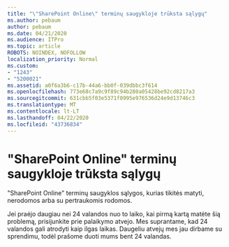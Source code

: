 ```yaml
---
title: "\"SharePoint Online\" terminų saugykloje trūksta sąlygų"
ms.author: pebaum
author: pebaum
ms.date: 04/21/2020
ms.audience: ITPro
ms.topic: article
ROBOTS: NOINDEX, NOFOLLOW
localization_priority: Normal
ms.custom:
- "1243"
- "5200021"
ms.assetid: a0f6a3b6-c17b-44a6-bb0f-039dbbc3f614
ms.openlocfilehash: 773e68c7a9c9f89c94b280a05428be92cd8217a3
ms.sourcegitcommit: 631cbb5f03e5371f0995e976536d24e9d13746c3
ms.translationtype: MT
ms.contentlocale: lt-LT
ms.lasthandoff: 04/22/2020
ms.locfileid: "43736834"
---
```

# <a name="terms-missing-from-sharepoint-online-term-store"></a>"SharePoint Online" terminų saugykloje trūksta sąlygų

"SharePoint Online" terminų saugyklos sąlygos, kurias tikitės matyti, nerodomos arba su pertraukomis rodomos.
  
Jei praėjo daugiau nei 24 valandos nuo to laiko, kai pirmą kartą matėte šią problemą, prisijunkite prie palaikymo atvejo. Mes suprantame, kad 24 valandos gali atrodyti kaip ilgas laikas. Daugeliu atvejų mes jau dirbame su sprendimu, todėl prašome duoti mums bent 24 valandas.
  